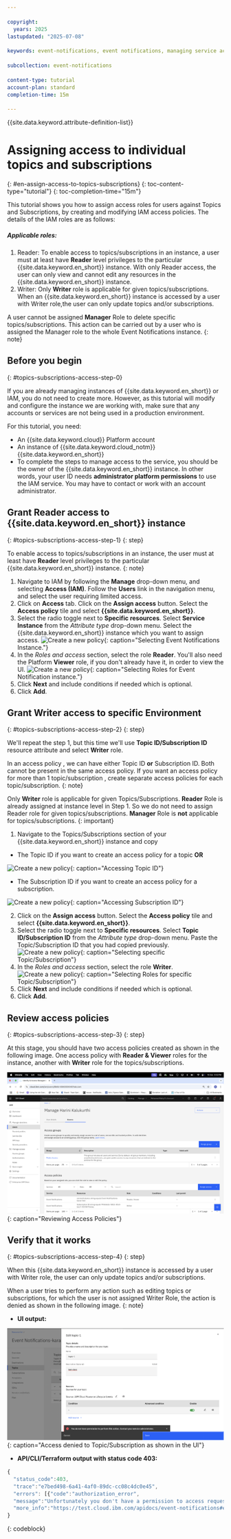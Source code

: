 ```yaml
---

copyright:
  years: 2025
lastupdated: "2025-07-08"

keywords: event-notifications, event notifications, managing service access, iam, account, topics, subscriptions

subcollection: event-notifications

content-type: tutorial
account-plan: standard
completion-time: 15m

---
```

{{site.data.keyword.attribute-definition-list}}

# Assigning access to individual topics and subscriptions
{: #en-assign-access-to-topics-subscriptions}
{: toc-content-type="tutorial"}
{: toc-completion-time="15m"}

This tutorial shows you how to assign access roles for users against Topics and Subscriptions, by creating and modifying IAM access policies. The details of the IAM roles are as follows: 

##### Applicable roles:
1. Reader: To enable access to topics/subscriptions in an instance, a user must at least have **Reader** level privileges to the particular {{site.data.keyword.en_short}} instance. With only Reader access, the user can only view and cannot edit any resources in the {{site.data.keyword.en_short}} instance.
1. Writer: Only **Writer** role is applicable for given topics/subscriptions. When an {{site.data.keyword.en_short}} instance is accessed by a user with Writer role,the user can only update topics and/or subscriptions.

A user cannot be assigned **Manager** Role to delete specific topics/subscriptions. This action can be carried out by a user who is assigned the Manager role to the whole Event Notifications instance.
 {: note}

## Before you begin
{: #topics-subscriptions-access-step-0}

If you are already managing instances of {{site.data.keyword.en_short}} or IAM, you do not need to create more. However, as this tutorial will modify and configure the instance we are working with, make sure that any accounts or services are not being used in a production environment.

For this tutorial, you need:

- An {{site.data.keyword.cloud}} Platform account
- An instance of {{site.data.keyword.cloud_notm}} {{site.data.keyword.en_short}}
- To complete the steps to manage access to the service, you should be the owner of the {{site.data.keyword.en_short}} instance. In other words, your user ID needs **administrator platform permissions** to use the IAM service. You may have to contact or work with an account administrator.

## Grant Reader access to {{site.data.keyword.en_short}} instance
{: #topics-subscriptions-access-step-1}
{: step}

To enable access to topics/subscriptions in an instance, the user must at least have **Reader** level privileges to the particular {{site.data.keyword.en_short}} instance.
{: note}

1. Navigate to IAM by following the **Manage** drop-down menu, and selecting **Access (IAM)**. Follow the **Users** link in the navigation menu, and select the user requiring limited access.
2. Click on **Access** tab. Click on the **Assign access** button. Select the **Access policy** tile and select **{{site.data.keyword.en_short}}**.
3. Select the radio toggle next to **Specific resources**. Select **Service Instance** from the _Attribute type_ drop-down menu. Select the {{site.data.keyword.en_short}} instance which you want to assign access. ![Create a new policy](images/en-assign-access-instance.png){: caption="Selecting Event Notifications Instance."}
4. In the _Roles and access_ section, select the role **Reader**. You'll also need the Platform **Viewer** role, if you don't already have it, in order to view the UI. ![Create a new policy](images/en-assign-reader-viewer.png){: caption="Selecting Roles for Event Notification instance."}
5. Click **Next** and include conditions if needed which is optional.
6. Click **Add**.

## Grant Writer access to specific Environment
{: #topics-subscriptions-access-step-2}
{: step}

We'll repeat the step 1, but this time we'll use **Topic ID/Subscription ID** resource attribute and select **Writer** role.

In an access policy , we can have either Topic ID **or** Subscription ID. Both cannot be present in the same access policy. If you want an access policy for more than 1 topic/subscription , create separate access policies for each topic/subscription.
{: note}

Only **Writer** role is applicable for given Topics/Subscriptions. **Reader** Role is already assigned at instance level in Step 1. So we do not need to assign Reader role for given topics/subscriptions. **Manager** Role is **not** applicable for topics/subscriptions.
{: important}

1. Navigate to the Topics/Subscriptions section of your {{site.data.keyword.en_short}} instance and copy

- The Topic ID if you want to create an access policy for a topic **OR**

![Create a new policy](images/en-topic-id.png){: caption="Accessing Topic ID"} 

- The Subscription ID if you want to create an access policy for a subscription.

![Create a new policy](images/en-subscription-id.png){: caption="Accessing Subscription ID"}

2. Click on the **Assign access** button. Select the **Access policy** tile and select **{{site.data.keyword.en_short}}**.
3. Select the radio toggle next to **Specific resources**. Select **Topic ID/Subscription ID** from the _Attribute type_ drop-down menu. Paste the Topic/Subscription ID that you had copied previously. ![Create a new policy](images/en-select-subscription.png){: caption="Selecting specific Topic/Subscription"}
4. In the _Roles and access_ section, select the role **Writer**. ![Create a new policy](images/en-assign-writer.png){: caption="Selecting Roles for specific Topic/Subscription"}
5. Click **Next** and include conditions if needed which is optional.
6. Click **Add**.

## Review access policies
{: #topics-subscriptions-access-step-3}
{: step}

At this stage, you should have two access policies created as shown in the following image. One access policy with **Reader & Viewer** roles for the instance, another with **Writer** role for the topics/subscriptions.

![Create a new policy](images/en-verify-access.png){: caption="Reviewing Access Policies"}

## Verify that it works
{: #topics-subscriptions-access-step-4}
{: step}

When this {{site.data.keyword.en_short}} instance is accessed by a user with Writer role, the user can only update topics and/or subscriptions.

When a user tries to perform any action such as editing topics or subscriptions, for which the user is not assigned Writer Role, the action is denied as shown in the following image.
{: note}

- **UI output:**

![Create a new policy](images/en-ui-access-denied.png){: caption="Access denied to Topic/Subscription as shown in the UI"}

- **API/CLI/Terraform output with status code 403:**

```javascript
{
  "status_code":403,
  "trace":"e7bed498-6a41-4af0-89dc-cc08c4dc0e45",
  "errors": [{"code":"authorization_error",
  "message":"Unfortunately you don't have a permission to access requested resource",
  "more_info":"https://test.cloud.ibm.com/apidocs/event-notifications#event-notifications-api-authentication" }]
}
```
{: codeblock}
